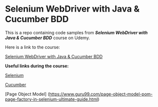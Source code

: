 # Selenium WebDriver with Java & Cucumber BDD

This is a repo containing code samples from **_Selenium WebDriver with Java & Cucumber BDD_** course on Udemy.

Here is a link to the course:

[Selenium WebDriver with Java & Cucumber BDD](https://www.udemy.com/automate-tests-using-selenium-webdriver-with-java-cucumber/)

**Useful links during the course:**

[Selenium](https://www.seleniumhq.org/)

[Cucumber](https://cucumber.io/)

[Page Object Model] (https://www.guru99.com/page-object-model-pom-page-factory-in-selenium-ultimate-guide.html)
